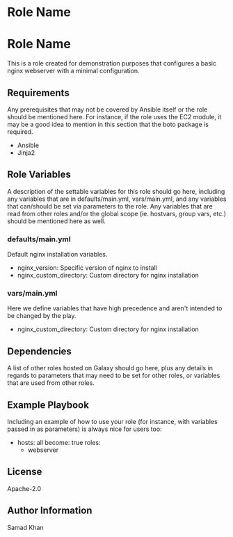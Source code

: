 # Role Name

# Role Name

This is a role created for demonstration purposes that configures a basic nginx webserver with a minimal configuration.

## Requirements

Any prerequisites that may not be covered by Ansible itself or the role should be mentioned here. For instance, if the role uses the EC2 module, it may be a good idea to mention in this section that the boto package is required.

- Ansible
- Jinja2

## Role Variables

A description of the settable variables for this role should go here, including any variables that are in defaults/main.yml, vars/main.yml, and any variables that can/should be set via parameters to the role. Any variables that are read from other roles and/or the global scope (ie. hostvars, group vars, etc.) should be mentioned here as well.

### defaults/main.yml

Default nginx installation variables.

- nginx_version: Specific version of nginx to install
- nginx_custom_directory: Custom directory for nginx installation

### vars/main.yml

Here we define variables that have high precedence and aren't intended to be changed by the play.

- nginx_custom_directory: Custom directory for nginx installation

## Dependencies

A list of other roles hosted on Galaxy should go here, plus any details in regards to parameters that may need to be set for other roles, or variables that are used from other roles.

## Example Playbook

Including an example of how to use your role (for instance, with variables passed in as parameters) is always nice for users too:

- hosts: all
  become: true
  roles:
  - webserver

## License

Apache-2.0

## Author Information

Samad Khan
